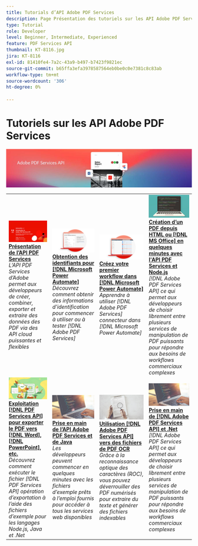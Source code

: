 ```yaml
---
title: Tutorials d’API Adobe PDF Services
description: Page Présentation des tutoriels sur les API Adobe PDF Services
type: Tutorial
role: Developer
level: Beginner, Intermediate, Experienced
feature: PDF Services API
thumbnail: KT-8116.jpg
jira: KT-8116
exl-id: 81410fe4-7a2c-43a9-b497-b7423f9821ec
source-git-commit: b65ffa3efa3978587564eb0be0c0e7381c8c83ab
workflow-type: tm+mt
source-wordcount: '306'
ht-degree: 0%

---
```


# Tutoriels sur les API Adobe PDF Services

![Bannière API PDF Services](../assets/pdfserviceshero.jpg)

<table style="table-layout:fixed">
<tr>
 <td>
   <a href="https://experienceleague.adobe.com/docs/adobe-developers-live-events/events/2021/oct2021/pdf-services-api.html">
      <img alt="Présentation de l’API PDF Services" src="assets/introduction_1280.png" />
   </a>
    <div>
   <a href="https://experienceleague.adobe.com/docs/adobe-developers-live-events/events/2021/oct2021/pdf-services-api.html"><strong>Présentation de l’API PDF Services</strong></a>
    </div>
    <em>L’API PDF Services d’Adobe permet aux développeurs de créer, combiner, exporter et extraire des données des PDF via des API cloud puissantes et flexibles</em>
    <br>
  </td>
  <td>
   <a href="getting-credentials-power-automate.md">
      <img alt="Obtention des informations d’identification pour Microsoft Power Automate" src="assets/createcredentials_1280.png" />
   </a>
    <div>
   <a href="getting-credentials-power-automate.md"><strong>Obtention des identifiants pour [!DNL Microsoft Power Automate]</strong></a>
    </div>
    <em>Découvrez comment obtenir des informations d’identification pour commencer à utiliser ou à tester [!DNL Adobe PDF Services]</em>
    <br>
  </td>
  <td>
   <a href="create-workflow-power-automate.md">
      <img alt="Création de votre premier workflow dans Microsoft Power Automate" src="assets/firstflow_1280.png" />
   </a>
    <div>
   <a href="create-workflow-power-automate.md"><strong>Créez votre premier workflow dans [!DNL Microsoft Power Automate]</strong></a>
    </div>
    <em>Apprendre à utiliser [!DNL Adobe PDF Services] connecteur dans [!DNL Microsoft Power Automate]</em>
    <br>
  </td>
  <td>
   <a href="createpdffromhtml.md">
      <img alt="Création d&apos;un PDF à partir de HTML ou MS Office en quelques minutes avec l&apos;API PDF Services et Node.js" src="assets/PDFServices_GettingStartedNode_thumb.jpg" />
   </a>
    <div>
   <a href="createpdffromhtml.md"><strong>Création d’un PDF depuis HTML ou [!DNL MS Office] en quelques minutes avec l'API PDF Services et Node.js</strong></a>
    </div>
    <em>[!DNL Adobe PDF Services API] ce qui permet aux développeurs de choisir librement entre plusieurs services de manipulation de PDF puissants pour répondre aux besoins de workflows commerciaux complexes</em>
    <br>
  </td>
</tr>
<tr>
  <td>
   <a href="exportpdf.md">
      <img alt="Utilisation de l’API PDF Services pour exporter du PDF vers Word, PowerPoint, etc." src="assets/PDFServices_ExportPDF_thumb.jpg" />
   </a>
    <div>
   <a href="exportpdf.md"><strong>Exploitation [!DNL PDF Services API] pour exporter le PDF vers [!DNL Word], [!DNL PowerPoint], etc.</strong></a>
    </div>
    <em>Découvrez comment exécuter le fichier [!DNL PDF Services API] opération d’exportation à l’aide des fichiers d’exemple pour les langages Node.js, Java et .Net</em>
    <br>
  </td>
   <td>
   <a href="gettingstartedjava.md">
      <img alt="Prise en main de l’API Adobe PDF Services et de Java" src="assets/PDFServices_GettingStartedJAVA_thumb.jpg" />
   </a>
    <div>
   <a href="gettingstartedjava.md"><strong>Prise en main de l’API Adobe PDF Services et de Java</strong></a>
    </div>
    <em>Les développeurs peuvent commencer en quelques minutes avec les fichiers d’exemple prêts à l’emploi fournis pour accéder à tous les services web disponibles</em>
    <br>
  </td>
   <td>
   <a href="ocr.md">
      <img alt="Utilisation de l’API Adobe PDF Services pour créer des fichiers de PDF OCR" src="assets/PDFServices_OCR_Thumb.jpg" />
   </a>
    <div>
   <a href="ocr.md"><strong>Utilisation [!DNL Adobe PDF Services API] vers des fichiers de PDF OCR</strong></a>
    </div>
    <em>Grâce à la reconnaissance optique des caractères (ROC), vous pouvez déverrouiller des PDF numérisés pour extraire du texte et générer des fichiers indexables</em>
    <br>
  </td>
  <td>
   <a href="gettingstartednet.md">
      <img alt="Prise en main de l’API Adobe PDF Services et de .Net" src="assets/PDFServices_GettingStartedNET_thumb.jpg" />
   </a>
    <div>
   <a href="gettingstartednet.md"><strong>Prise en main de [!DNL Adobe PDF Services API] et .Net</strong></a>
    </div>
    <em>[!DNL Adobe PDF Services API] ce qui permet aux développeurs de choisir librement entre plusieurs services de manipulation de PDF puissants pour répondre aux besoins de workflows commerciaux complexes</em>
    <br>
  </td>
</tr>
</table>
